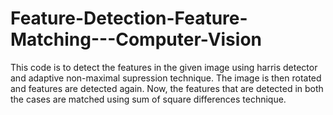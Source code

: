 # Feature-Detection-Feature-Matching---Computer-Vision
This code is to detect the features in the given image using harris detector and adaptive non-maximal supression technique. The image is then rotated and features are detected again. Now, the features that are detected in both the cases are matched using sum of square differences technique. 
